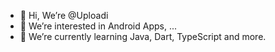 - 👋 Hi, We’re @Uploadi
- 👀 We’re interested in Android Apps, ...
- 🌱 We’re currently learning Java, Dart, TypeScript and more.

<!---
Uploadi/Uploadi is a ✨ special ✨ repository because its `README.md` (this file) appears on your GitHub profile.
You can click the Preview link to take a look at your changes.
--->

